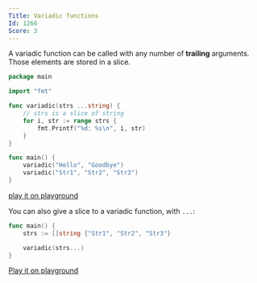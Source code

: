 ```yaml
---
Title: Variadic functions
Id: 1266
Score: 3
---
```

A variadic function can be called with any number of **trailing** arguments. Those elements are stored in a slice.

```go
package main

import "fmt"

func variadic(strs ...string) {
    // strs is a slice of string
    for i, str := range strs {
        fmt.Printf("%d: %s\n", i, str)
    }
}

func main() {
    variadic("Hello", "Goodbye")
    variadic("Str1", "Str2", "Str3")
}
```

[play it on playground](https://play.golang.org/p/rnzg1yK_Va)

You can also give a slice to a variadic function, with `...`:

```go
func main() {
    strs := []string {"Str1", "Str2", "Str3"}

    variadic(strs...)
}
```

[Play it on playground](https://play.golang.org/p/gl4L5R9v8_)
